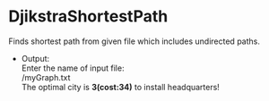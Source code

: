 # DjikstraShortestPath
Finds shortest path from given file which includes undirected paths.

* Output:  
Enter the name of input file:  
/myGraph.txt  
The optimal city is **3(cost:34)** to install headquarters!

